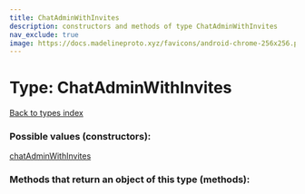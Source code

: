```yaml
---
title: ChatAdminWithInvites
description: constructors and methods of type ChatAdminWithInvites
nav_exclude: true
image: https://docs.madelineproto.xyz/favicons/android-chrome-256x256.png
---
```

# Type: ChatAdminWithInvites
[Back to types index](index.html)



### Possible values (constructors):

[chatAdminWithInvites](/API_docs/constructors/chatAdminWithInvites.html)  



### Methods that return an object of this type (methods):



